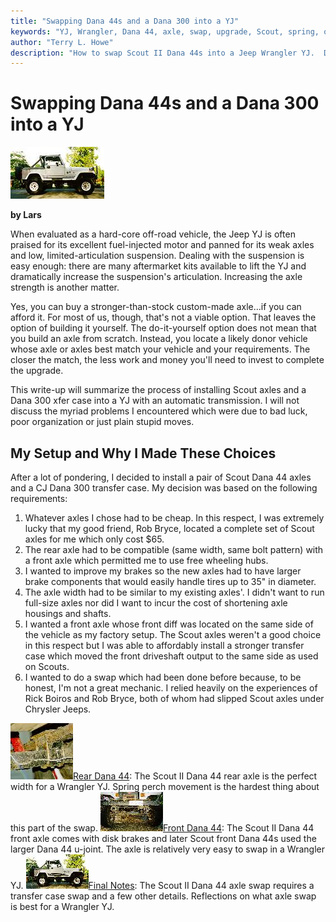 ```yaml
---
title: "Swapping Dana 44s and a Dana 300 into a YJ"
keywords: "YJ, Wrangler, Dana 44, axle, swap, upgrade, Scout, spring, over, axle, SOA"
author: "Terry L. Howe"
description: "How to swap Scout II Dana 44s into a Jeep Wrangler YJ.  Details on how to do a spring over on a Wrangler YJ at the same time."
---
```

# Swapping Dana 44s and a Dana 300 into a YJ

[![Side view of Jeep](../../../img/axle/updates/ihscout/ss18_.jpg)](../../../img/axle/updates/ihscout/ss18.jpg)  
  
**by Lars**

When evaluated as a hard-core off-road vehicle, the Jeep YJ is often praised for its excellent fuel-injected motor and panned for its weak axles and low, limited-articulation suspension. Dealing with the suspension is easy enough: there are many aftermarket kits available to lift the YJ and dramatically increase the suspension's articulation. Increasing the axle strength is another matter.

Yes, you can buy a stronger-than-stock custom-made axle...if you can afford it. For most of us, though, that's not a viable option. That leaves the option of building it yourself. The do-it-yourself option does not mean that you build an axle from scratch. Instead, you locate a likely donor vehicle whose axle or axles best match your vehicle and your requirements. The closer the match, the less work and money you'll need to invest to complete the upgrade.

This write-up will summarize the process of installing Scout axles and a Dana 300 xfer case into a YJ with an automatic transmission. I will not discuss the myriad problems I encountered which were due to bad luck, poor organization or just plain stupid moves.

## My Setup and Why I Made These Choices

After a lot of pondering, I decided to install a pair of Scout Dana 44 axles and a CJ Dana 300 transfer case. My decision was based on the following requirements: 

  1. Whatever axles I chose had to be cheap. In this respect, I was extremely lucky that my good friend, Rob Bryce, located a complete set of Scout axles for me which only cost $65.
  2. The rear axle had to be compatible (same width, same bolt pattern) with a front axle which permitted me to use free wheeling hubs.
  3. I wanted to improve my brakes so the new axles had to have larger brake components that would easily handle tires up to 35" in diameter.
  4. The axle width had to be similar to my existing axles'. I didn't want to run full-size axles nor did I want to incur the cost of shortening axle housings and shafts.
  5. I wanted a front axle whose front diff was located on the same side of the vehicle as my factory setup. The Scout axles weren't a good choice in this respect but I was able to affordably install a stronger transfer case which moved the front driveshaft output to the same side as used on Scouts.
  6. I wanted to do a swap which had been done before because, to be honest, I'm not a great mechanic. I relied heavily on the experiences of Rick Boiros and Rob Bryce, both of whom had slipped Scout axles under Chrysler Jeeps.

![Spring perch](../../../img/axle/updates/ihscout/ss14_toc.jpg)[Rear Dana 44](/axle/upgrades/ihscout/d44r.md): The Scout II Dana 44 rear axle is the perfect width for a Wrangler YJ. Spring perch movement is the hardest thing about this part of the swap. ![Front 44](../../../img/axle/updates/ihscout/ss17_toc.jpg)[Front Dana 44](/axle/upgrades/ihscout/d44f.md): The Scout II Dana 44 front axle comes with disk brakes and later Scout front Dana 44s used the larger Dana 44 u-joint. The axle is relatively very easy to swap in a Wrangler YJ. ![Side view of Jeep](../../../img/axle/updates/ihscout/ss18_toc.jpg)[Final Notes](/axle/upgrades/ihscout/conclude.md): The Scout II Dana 44 axle swap requires a transfer case swap and a few other details. Reflections on what axle swap is best for a Wrangler YJ.